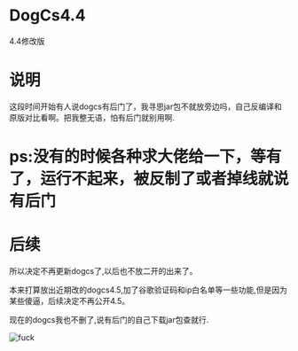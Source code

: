 # DogCs4.4
4.4修改版

# 说明

这段时间开始有人说dogcs有后门了，我寻思jar包不就放旁边吗，自己反编译和原版对比看啊。把我整无语，怕有后门就别用啊.

# ps:没有的时候各种求大佬给一下，等有了，运行不起来，被反制了或者掉线就说有后门  

# 后续

所以决定不再更新dogcs了,以后也不放二开的出来了。

本来打算放出近期改的dogcs4.5,加了谷歌验证码和ip白名单等一些功能,但是因为某些傻逼，后续决定不再公开4.5。

现在的dogcs我也不删了,说有后门的自己下载jar包查就行.

![fuck](https://github.com/TryHello/DogCs4.4/blob/main/fuck.png "fuck")

